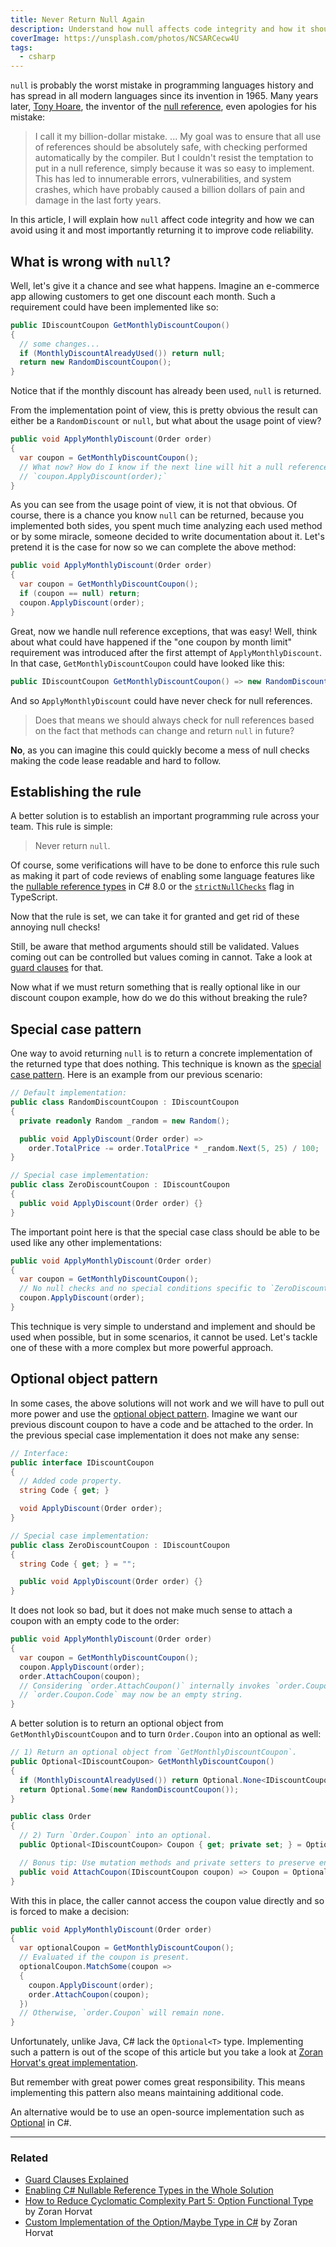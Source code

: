 ```yaml
---
title: Never Return Null Again
description: Understand how null affects code integrity and how it should be avoided.
coverImage: https://unsplash.com/photos/NCSARCecw4U
tags:
  - csharp
---
```


`null` is probably the worst mistake in programming languages history and has spread in all modern languages since its
invention in 1965. Many years later, [Tony Hoare](https://en.wikipedia.org/wiki/Tony_Hoare), the inventor of the
[null reference](https://en.wikipedia.org/wiki/Null_pointer), even apologies for his mistake:

> I call it my billion-dollar mistake. ... My goal was to ensure that all use of references should be absolutely safe,
> with checking performed automatically by the compiler. But I couldn't resist the temptation to put in a null
> reference, simply because it was so easy to implement. This has led to innumerable errors, vulnerabilities, and system
> crashes, which have probably caused a billion dollars of pain and damage in the last forty years.

In this article, I will explain how `null` affect code integrity and how we can avoid using it and most importantly
returning it to improve code reliability.

## What is wrong with `null`?

Well, let's give it a chance and see what happens. Imagine an e-commerce app allowing customers to get one discount each
month. Such a requirement could have been implemented like so:

```csharp
public IDiscountCoupon GetMonthlyDiscountCoupon()
{
  // some changes...
  if (MonthlyDiscountAlreadyUsed()) return null;
  return new RandomDiscountCoupon();
}
```

Notice that if the monthly discount has already been used, `null` is returned.

From the implementation point of view, this is pretty obvious the result can either be a `RandomDiscount` or `null`, but
what about the usage point of view?

```csharp
public void ApplyMonthlyDiscount(Order order)
{
  var coupon = GetMonthlyDiscountCoupon();
  // What now? How do I know if the next line will hit a null reference exception?
  // `coupon.ApplyDiscount(order);`
}
```

As you can see from the usage point of view, it is not that obvious. Of course, there is a chance you know `null` can be
returned, because you implemented both sides, you spent much time analyzing each used method or by some miracle, someone
decided to write documentation about it. Let's pretend it is the case for now so we can complete the above method:

```csharp
public void ApplyMonthlyDiscount(Order order)
{
  var coupon = GetMonthlyDiscountCoupon();
  if (coupon == null) return;
  coupon.ApplyDiscount(order);
}
```

Great, now we handle null reference exceptions, that was easy! Well, think about what could have happened if the "one
coupon by month limit" requirement was introduced after the first attempt of `ApplyMonthlyDiscount`. In that case,
`GetMonthlyDiscountCoupon` could have looked like this:

```csharp
public IDiscountCoupon GetMonthlyDiscountCoupon() => new RandomDiscountCoupon();
```

And so `ApplyMonthlyDiscount` could have never check for null references.

> Does that means we should always check for null references based on the fact that methods can change and return `null`
> in future?

**No**, as you can imagine this could quickly become a mess of null checks making the code lease readable and hard to
follow.

## Establishing the rule

A better solution is to establish an important programming rule across your team. This rule is simple:

> Never return `null`.

Of course, some verifications will have to be done to enforce this rule such as making it part of code reviews of
enabling some language features like the
[nullable reference types](https://devblogs.microsoft.com/dotnet/embracing-nullable-reference-types/) in C# 8.0 or the
[`strictNullChecks`](https://www.typescriptlang.org/docs/handbook/release-notes/typescript-2-0.html) flag in TypeScript.

Now that the rule is set, we can take it for granted and get rid of these annoying null checks!

Still, be aware that method arguments should still be validated. Values coming out can be controlled but values coming
in cannot. Take a look at [guard clauses][guard-clauses] for that.

Now what if we must return something that is really optional like in our discount coupon example, how do we do this
without breaking the rule?

## Special case pattern

One way to avoid returning `null` is to return a concrete implementation of the returned type that does nothing. This
technique is known as the [special case pattern](https://martinfowler.com/eaaCatalog/specialCase.html). Here is an
example from our previous scenario:

```csharp
// Default implementation:
public class RandomDiscountCoupon : IDiscountCoupon
{
  private readonly Random _random = new Random();

  public void ApplyDiscount(Order order) =>
    order.TotalPrice -= order.TotalPrice * _random.Next(5, 25) / 100;
}

// Special case implementation:
public class ZeroDiscountCoupon : IDiscountCoupon
{
  public void ApplyDiscount(Order order) {}
}
```

The important point here is that the special case class should be able to be used like any other implementations:

```csharp
public void ApplyMonthlyDiscount(Order order)
{
  var coupon = GetMonthlyDiscountCoupon();
  // No null checks and no special conditions specific to `ZeroDiscountCoupon`.
  coupon.ApplyDiscount(order);
}
```

This technique is very simple to understand and implement and should be used when possible, but in some scenarios, it
cannot be used. Let's tackle one of these with a more complex but more powerful approach.

## Optional object pattern

In some cases, the above solutions will not work and we will have to pull out more power and use the [optional object
pattern][optional-type]. Imagine we want our previous discount coupon to have a code and be attached to the order. In
the previous special case implementation it does not make any sense:

```csharp
// Interface:
public interface IDiscountCoupon
{
  // Added code property.
  string Code { get; }

  void ApplyDiscount(Order order);
}

// Special case implementation:
public class ZeroDiscountCoupon : IDiscountCoupon
{
  string Code { get; } = "";

  public void ApplyDiscount(Order order) {}
}
```

It does not look so bad, but it does not make much sense to attach a coupon with an empty code to the order:

```csharp
public void ApplyMonthlyDiscount(Order order)
{
  var coupon = GetMonthlyDiscountCoupon();
  coupon.ApplyDiscount(order);
  order.AttachCoupon(coupon);
  // Considering `order.AttachCoupon()` internally invokes `order.Coupon = coupon`,
  // `order.Coupon.Code` may now be an empty string.
}
```

A better solution is to return an optional object from `GetMonthlyDiscountCoupon` and to turn `Order.Coupon` into an
optional as well:

```csharp
// 1) Return an optional object from `GetMonthlyDiscountCoupon`.
public Optional<IDiscountCoupon> GetMonthlyDiscountCoupon()
{
  if (MonthlyDiscountAlreadyUsed()) return Optional.None<IDiscountCoupon>();
  return Optional.Some(new RandomDiscountCoupon());
}

public class Order
{
  // 2) Turn `Order.Coupon` into an optional.
  public Optional<IDiscountCoupon> Coupon { get; private set; } = Optional.None<IDiscountCoupon>();

  // Bonus tip: Use mutation methods and private setters to preserve encapsulation.
  public void AttachCoupon(IDiscountCoupon coupon) => Coupon = Optional.Some(coupon);
}
```

With this in place, the caller cannot access the coupon value directly and so is forced to make a decision:

```csharp
public void ApplyMonthlyDiscount(Order order)
{
  var optionalCoupon = GetMonthlyDiscountCoupon();
  // Evaluated if the coupon is present.
  optionalCoupon.MatchSome(coupon =>
  {
    coupon.ApplyDiscount(order);
    order.AttachCoupon(coupon);
  })
  // Otherwise, `order.Coupon` will remain none.
}
```

Unfortunately, unlike Java, C# lack the `Optional<T>` type. Implementing such a pattern is out of the scope of this
article but you take a look at [Zoran Horvat's great implementation][optional-type-impl].

But remember with great power comes great responsibility. This means implementing this pattern also means maintaining
additional code.

An alternative would be to use an open-source implementation such as
[Optional](https://www.nuget.org/packages/Optional/) in C#.

---

### Related

- [Guard Clauses Explained][guard-clauses]
- [Enabling C# Nullable Reference Types in the Whole Solution](https://stackoverflow.com/a/59522983/5960632)
- [How to Reduce Cyclomatic Complexity Part 5: Option Functional Type][optional-type] by Zoran Horvat
- [Custom Implementation of the Option/Maybe Type in C#][optional-type-impl] by Zoran Horvat

<!-- References: -->

[guard-clauses]: https://dev.to/maximegel/guard-clauses-explained-13aa
[optional-type]: http://codinghelmet.com/articles/reduce-cyclomatic-complexity-option-functional-type
[optional-type-impl]: http://codinghelmet.com/articles/custom-implementation-of-the-option-maybe-type-in-cs
